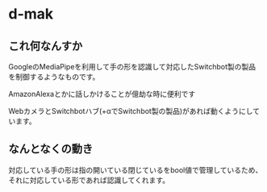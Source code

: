 # d-mak

## これ何なんすか
GoogleのMediaPipeを利用して手の形を認識して対応したSwitchbot製の製品を制御するようなものです。

AmazonAlexaとかに話しかけることが億劫な時に便利です

WebカメラとSwitchbotハブ(+αでSwitchbot製の製品)があれば動くようにしています。


## なんとなくの動き
対応している手の形は指の開いている閉じているをbool値で管理しているため、それに対応している形であれば認識してくれます。
